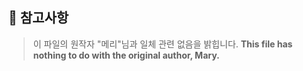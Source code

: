 ## 📣 참고사항
> 이 파일의 원작자 "메리"님과 일체 관련 없음을 밝힙니다.
> **This file has nothing to do with the original author, Mary.**

